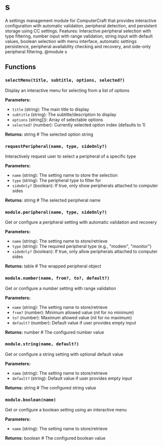 # s

A settings management module for ComputerCraft that provides interactive configuration with automatic validation, peripheral detection, and persistent storage using CC settings. Features: Interactive peripheral selection with type filtering, number input with range validation, string input with default values, boolean selection with menu interface, automatic settings persistence, peripheral availability checking and recovery, and side-only peripheral filtering. @module s

## Functions

### `selectMenu(title, subtitle, options, selected?)`

Display an interactive menu for selecting from a list of options

**Parameters:**

- `title` (string): The main title to display
- `subtitle` (string): The subtitle/description to display
- `options` (string[]): Array of selectable options
- `selected?` (number): Currently selected option index (defaults to 1)

**Returns:** string # The selected option string

### `requestPeripheral(name, type, sideOnly?)`

Interactively request user to select a peripheral of a specific type

**Parameters:**

- `name` (string): The setting name to store the selection
- `type` (string): The peripheral type to filter for
- `sideOnly?` (boolean): If true, only show peripherals attached to computer sides

**Returns:** string # The selected peripheral name

### `module.peripheral(name, type, sideOnly?)`

Get or configure a peripheral setting with automatic validation and recovery

**Parameters:**

- `name` (string): The setting name to store/retrieve
- `type` (string): The required peripheral type (e.g., "modem", "monitor")
- `sideOnly?` (boolean): If true, only allow peripherals attached to computer sides

**Returns:** table # The wrapped peripheral object

### `module.number(name, from?, to?, default?)`

Get or configure a number setting with range validation

**Parameters:**

- `name` (string): The setting name to store/retrieve
- `from?` (number): Minimum allowed value (nil for no minimum)
- `to?` (number): Maximum allowed value (nil for no maximum)
- `default?` (number): Default value if user provides empty input

**Returns:** number # The configured number value

### `module.string(name, default?)`

Get or configure a string setting with optional default value

**Parameters:**

- `name` (string): The setting name to store/retrieve
- `default?` (string): Default value if user provides empty input

**Returns:** string # The configured string value

### `module.boolean(name)`

Get or configure a boolean setting using an interactive menu

**Parameters:**

- `name` (string): The setting name to store/retrieve

**Returns:** boolean # The configured boolean value

